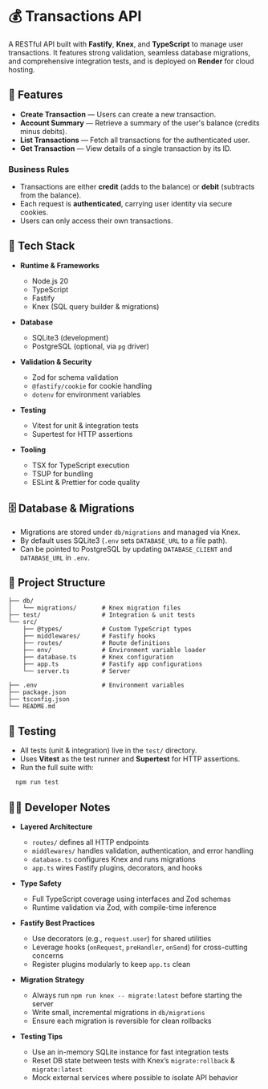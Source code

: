 # 💰 Transactions API

A RESTful API built with **Fastify**, **Knex**, and **TypeScript** to manage user transactions. It features strong validation, seamless database migrations, and comprehensive integration tests, and is deployed on **Render** for cloud hosting.

## 🚀 Features

- **Create Transaction** — Users can create a new transaction.  
- **Account Summary** — Retrieve a summary of the user's balance (credits minus debits).  
- **List Transactions** — Fetch all transactions for the authenticated user.  
- **Get Transaction** — View details of a single transaction by its ID.  

### Business Rules

- Transactions are either **credit** (adds to the balance) or **debit** (subtracts from the balance).  
- Each request is **authenticated**, carrying user identity via secure cookies.  
- Users can only access their own transactions.  

## 🧰 Tech Stack

- **Runtime & Frameworks**  
  - Node.js 20  
  - TypeScript  
  - Fastify  
  - Knex (SQL query builder & migrations)  

- **Database**  
  - SQLite3 (development)  
  - PostgreSQL (optional, via `pg` driver)  

- **Validation & Security**  
  - Zod for schema validation  
  - `@fastify/cookie` for cookie handling  
  - `dotenv` for environment variables  

- **Testing**  
  - Vitest for unit & integration tests  
  - Supertest for HTTP assertions  

- **Tooling**  
  - TSX for TypeScript execution  
  - TSUP for bundling  
  - ESLint & Prettier for code quality  

## 🗄️ Database & Migrations

- Migrations are stored under `db/migrations` and managed via Knex.  
- By default uses SQLite3 (`.env` sets `DATABASE_URL` to a file path).  
- Can be pointed to PostgreSQL by updating `DATABASE_CLIENT` and `DATABASE_URL` in `.env`.  

## 📂 Project Structure

```plain
├── db/
│   └── migrations/       # Knex migration files
├── test/                 # Integration & unit tests
└── src/
    ├── @types/           # Custom TypeScript types
    ├── middlewares/      # Fastify hooks
    ├── routes/           # Route definitions
    ├── env/              # Environment variable loader
    ├── database.ts       # Knex configuration
    ├── app.ts            # Fastify app configurations
    └── server.ts         # Server

├── .env                  # Environment variables
├── package.json
├── tsconfig.json
└── README.md
```

## 🧪 Testing

- All tests (unit & integration) live in the `test/` directory.  
- Uses **Vitest** as the test runner and **Supertest** for HTTP assertions.  
- Run the full suite with:

```bash
  npm run test
```

## 👨‍💻 Developer Notes

- **Layered Architecture**  
  - `routes/` defines all HTTP endpoints  
  - `middlewares/` handles validation, authentication, and error handling  
  - `database.ts` configures Knex and runs migrations  
  - `app.ts` wires Fastify plugins, decorators, and hooks  

- **Type Safety**  
  - Full TypeScript coverage using interfaces and Zod schemas  
  - Runtime validation via Zod, with compile-time inference  

- **Fastify Best Practices**  
  - Use decorators (e.g., `request.user`) for shared utilities  
  - Leverage hooks (`onRequest`, `preHandler`, `onSend`) for cross-cutting concerns  
  - Register plugins modularly to keep `app.ts` clean  

- **Migration Strategy**  
  - Always run `npm run knex -- migrate:latest` before starting the server  
  - Write small, incremental migrations in `db/migrations`  
  - Ensure each migration is reversible for clean rollbacks  

- **Testing Tips**  
  - Use an in-memory SQLite instance for fast integration tests  
  - Reset DB state between tests with Knex’s `migrate:rollback` & `migrate:latest`  
  - Mock external services where possible to isolate API behavior

